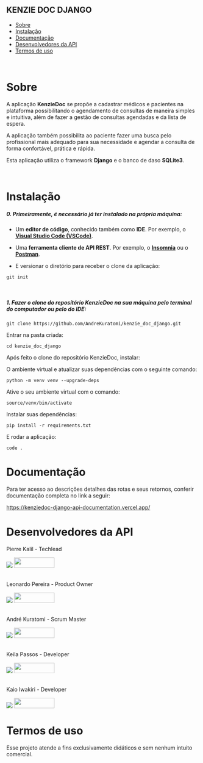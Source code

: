 ## KENZIE DOC DJANGO

- [Sobre](#sobre)
- [Instalação](#instalação)
- [Documentação](#documentação)
- [Desenvolvedores da API](#desenvolvedores-da-api)
- [Termos de uso](#termos-de-uso)

<br>

# Sobre

<p>A aplicação <b>KenzieDoc</b> se propõe a cadastrar médicos e pacientes na plataforma possibilitando o agendamento de consultas de maneira simples e intuitiva, além de fazer a gestão de consultas agendadas e da lista de espera.

A aplicação também possibilita ao paciente fazer uma busca pelo profissional mais adequado para sua necessidade e agendar a consulta de forma confortável, prática e rápida.

Esta aplicação utiliza o framework <b>Django</b> e o banco de daso <b>SQLite3</b>.</p>
<br>

# Instalação

<h5>0. Primeiramente, é necessário já ter instalado na própria máquina:</h5>

- Um <b>editor de código</b>, conhecido também como <b>IDE</b>. Por exemplo, o <b>[Visual Studio Code (VSCode)](https://code.visualstudio.com/)</b>.

- Uma <b>ferramenta cliente de API REST</b>. Por exemplo, o <b>[Insomnia](https://insomnia.rest/download)</b> ou o <b>[Postman](https://www.postman.com/product/rest-client/)</b>.

- <p> E versionar o diretório para receber o clone da aplicação:</p>

```
git init
```

<br>
<h5>1. Fazer o clone do reposítório <span>KenzieDoc</span> na sua máquina pelo terminal do computador ou pelo do IDE:</h5>

```
git clone https://github.com/AndreKuratomi/kenzie_doc_django.git
```

<p>Entrar na pasta criada:</p>

```
cd kenzie_doc_django
```

Após feito o clone do repositório KenzieDoc, instalar:

O ambiente virtual e atualizar suas dependências com o seguinte comando:

```
python -m venv venv --upgrade-deps
```

Ative o seu ambiente virtual com o comando:

```
source/venv/bin/activate
```

Instalar suas dependências:

```
pip install -r requirements.txt
```

E rodar a aplicação:

```
code .
```

# Documentação

Para ter acesso ao descrições detalhes das rotas e seus retornos, conferir documentação completa no link a seguir:

https://kenziedoc-django-api-documentation.vercel.app/

# Desenvolvedores da API

<div>
    <p>Pierre Kalil - Techlead</p><a href="https://www.linkedin.com/in/pierre-kalil/" target="_blank" ><img src="https://img.shields.io/badge/-LinkedIn-%230077B5?style=for-the-badge&logo=linkedin&logoColor=white" target="_blank"></a> 
    <a href = "https://github.com/Pierre-Kalil"><img src="https://www.kindpng.com/picc/m/128-1280187_github-logo-png-github-transparent-png.png" width= 106px height=27px target="_blank"> </a>
</div>

<br>

<div>
    <p>Leonardo Pereira - Product Owner</p><a href="https://www.linkedin.com/in/leonardo-m-pereira/" target="_blank" ><img src="https://img.shields.io/badge/-LinkedIn-%230077B5?style=for-the-badge&logo=linkedin&logoColor=white" target="_blank"></a> 
    <a href = "https://github.com/leokito"><img src="https://www.kindpng.com/picc/m/128-1280187_github-logo-png-github-transparent-png.png" width= 106px height=27px target="_blank"> </a>
</div>

<br>

<div>
    <p>André Kuratomi - Scrum Master</p><a href="https://www.linkedin.com/in/andre-kuratomi/" target="_blank" ><img src="https://img.shields.io/badge/-LinkedIn-%230077B5?style=for-the-badge&logo=linkedin&logoColor=white" target="_blank"></a>
    <a href = "https://github.com/AndreKuratomi"><img src="https://www.kindpng.com/picc/m/128-1280187_github-logo-png-github-transparent-png.png" width= 106px height=27px target="_blank"> </a>
</div>

<br>

<div>
    <p>Keila Passos - Developer</p><a href="https://www.linkedin.com/in/keila-aparecida-rodrigues-passos" target="_blank" ><img src="https://img.shields.io/badge/-LinkedIn-%230077B5?style=for-the-badge&logo=linkedin&logoColor=white" target="_blank"></a> 
    <a href = "https://github.com/keilapassos"><img src="https://www.kindpng.com/picc/m/128-1280187_github-logo-png-github-transparent-png.png" width= 106px height=27px target="_blank"> </a>
</div>

<br>

<div>
    <p>Kaio Iwakiri - Developer</p><a href="https://www.linkedin.com/in/kaio-iwakiri/" target="_blank" ><img src="https://img.shields.io/badge/-LinkedIn-%230077B5?style=for-the-badge&logo=linkedin&logoColor=white" target="_blank"></a> 
    <a href = "https://github.com/kaio-ti/"><img src="https://www.kindpng.com/picc/m/128-1280187_github-logo-png-github-transparent-png.png" width= 106px height=27px target="_blank"> </a>
</div>

# Termos de uso

Esse projeto atende a fins exclusivamente didáticos e sem nenhum intuito comercial.
